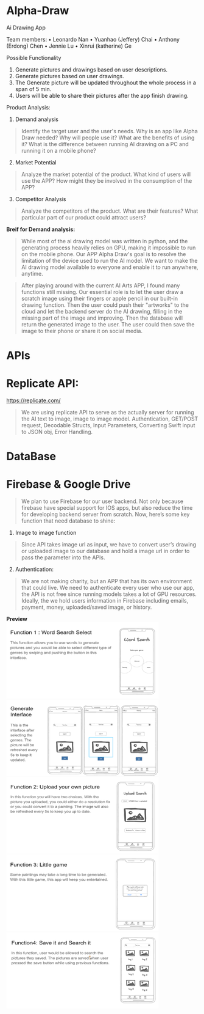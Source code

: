# Alpha-Draw
Ai Drawing App


Team members:
  • Leonardo Nan
  • Yuanhao (Jeffery) Chai
  • Anthony (Erdong) Chen
  • Jennie Lu
  • Xinrui (katherine) Ge

Possible Functionality
1. Generate pictures and drawings based on user descriptions.
2. Generate pictures based on user drawings.
3. The Generate picture will be updated throughout the whole process in a span of 5 min.
4. Users will be able to share their pictures after the app finish drawing.


Product Analysis:
1. Demand analysis
  > Identify the target user and the user's needs. Why is an app like Alpha Draw needed? Why will people use it? What are the benefits of using it? What is the difference between running AI drawing on a PC and running it on a mobile phone?
2. Market Potential
  > Analyze the market potential of the product. What kind of users will use the APP? How might they be involved in the consumption of the APP? 
3. Competitor Analysis
  > Analyze the competitors of the product. What are their features? What particular part of our product could attract users?

**Breif for Demand analysis:**

>While most of the ai drawing model was written in python, and the generating process heavily relies on GPU, making it impossible to run on the mobile phone. Our APP Alpha Draw's goal is to resolve the limitation of the device used to run the AI model. We want to make the AI drawing model available to everyone and enable it to run anywhere, anytime. 

>After playing around with the current AI Arts APP, I found many functions still missing. Our essential role is to let the user draw a scratch image using their fingers or apple pencil in our built-in drawing function. Then the user could push their "artworks" to the cloud and let the backend server do the AI drawing, filling in the missing part of the image and improving. Then the database will return the generated image to the user. The user could then save the image to their phone or share it on social media.

# APIs
# Replicate API:
https://replicate.com/
> We are using replicate API to serve as the actually server for running the AI text to image, image to image model.
> Authentication, GET/POST request, Decodable Structs, Input Parameters, Converting Swift input to JSON obj, Error Handling.

# DataBase
# Firebase & Google Drive
>We plan to use Firebase for our user backend. Not only because firebase have special support for IOS apps, but also reduce the time for developing backend server from scratch. Now, here’s some key function that need database to shine:

1. Image to image function
> Since API takes image url as input, we have to convert user’s drawing or uploaded image to our database and hold a image url in order to pass the parameter into the APIs.

2. Authentication:
> We are not making charity, but an APP that has its own environment that could live. We need to authenticate every user who use our app, the API is not free since running models takes a lot of GPU resources. Ideally, the we hold users information in Firebase including emails, payment, money, uploaded/saved image, or history.


**Preview**
<br/>
<img src="/preview1.png" alt="Alt text" title="Optional title"  height="200" width="400">
<img src="/preview2.png" alt="Alt text" title="Optional title"  height="200" width="400">
<br/>
<img src="/preview3.png" alt="Alt text" title="Optional title"  height="200" width="400">
<img src="/preview4.png" alt="Alt text" title="Optional title"  height="200" width="400">
<br/>
<img src="/preview5.png" alt="Alt text" title="Optional title"  height="200" width="400">

